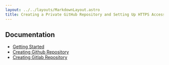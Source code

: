 ```yaml
---
layout: ../../layouts/MarkdownLayout.astro
title: Creating a Private GitHub Repository and Setting Up HTTPS Access
---
```





## Documentation

- [Getting Started](step-by-step/)
- [Creating Github Repository](github/)
- [Creating Gitlab Repository](gitlab/)